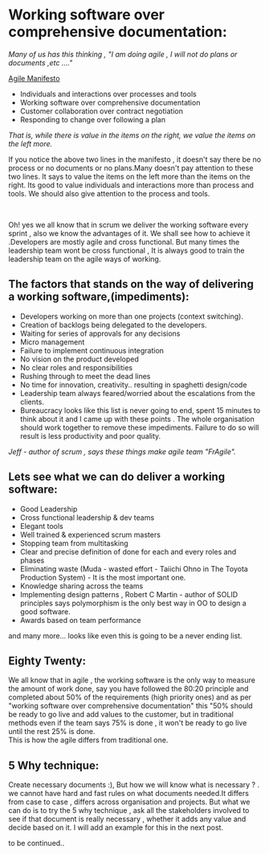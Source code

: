 # Working software over comprehensive documentation:

*Many of us has this thinking , "I am doing agile , I will not do plans or documents ,etc ...."*

[Agile Manifesto](http://www.agilemanifesto.org/)

- Individuals and interactions over processes and tools
- Working software over comprehensive documentation
- Customer collaboration over contract negotiation
- Responding to change over following a plan

*That is, while there is value in the items on
the right, we value the items on the left more.*

If you notice the above two lines in the manifesto ,
it doesn't say there  be no process or no documents or 
no plans.Many doesn't pay attention to these two lines. 
It says to value the items on the left more than the items on the right. 
Its good to value individuals and interactions more than process and tools. 
We should also give attention to the process and tools.  

<br>


Oh! yes we all know that in scrum we deliver the working software every sprint , also we know the advantages of it. We shall see  how to achieve it .Developers are mostly agile and cross functional. But many times the leadership team wont be cross functional , It is always good to train  the leadership team on the agile ways of working.

## The factors that stands on the way of delivering a working software,(impediments):

- Developers working on more than one projects (context switching).
- Creation of  backlogs being delegated to the developers.
- Waiting for series of approvals for any decisions
- Micro management
- Failure to implement continuous integration
- No vision on the product developed
- No clear roles and responsibilities 
- Rushing through to meet the dead lines
- No time for innovation, creativity.. resulting in spaghetti design/code
- Leadership team always feared/worried about the escalations from the clients.
- Bureaucracy
looks like this list is never going to end,  spent 15 minutes to think about it and I came up with these points .  The whole organisation should work together to remove these impediments. Failure to do so will result is less productivity and poor quality. 

*Jeff - author of scrum , says these things make agile team "FrAgile".*

## Lets see what we can do deliver a working software:

- Good Leadership
- Cross functional leadership & dev teams
- Elegant tools
- Well trained & experienced scrum masters
- Stopping team from multitasking
- Clear and precise definition of done for each and every roles and phases
- Eliminating waste (Muda - wasted effort -   Taiichi Ohno in  The Toyota Production System)     - It is the most important one.                       
- Knowledge sharing across the teams
- Implementing design patterns , Robert C Martin -  author of SOLID principles says polymorphism is the only best way in OO  to design a good software.
- Awards based on team performance 

and many more... looks like even this is going to be a never ending list.

## Eighty Twenty:

We all know that in agile , the working software is the only way to measure the amount of work done, 
say you have followed the 80:20 principle and  completed about 50% of the requirements (high priority ones) 
and as per "working software over comprehensive documentation" this "50% should be ready to go live and add values to the customer,
but in traditional methods even if the team says 75% is done ,
it won't be ready to go live until the rest 25% is done.  
This is how the agile differs from traditional one.

## 5 Why technique:

Create necessary documents :), But how we will know what is necessary ? . 
we cannot have hard and fast rules on what documents needed.It differs from case to case , 
differs across organisation and projects. But what we can do is to try the 5 why technique , 
ask all the stakeholders involved to see if that document is really necessary , 
whether it adds any value and decide based on it. I will add an example for this in the next post.

to be continued..